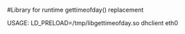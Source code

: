 #Library for runtime gettimeofday() replacement

USAGE:
     LD_PRELOAD=/tmp/libgettimeofday.so dhclient eth0
